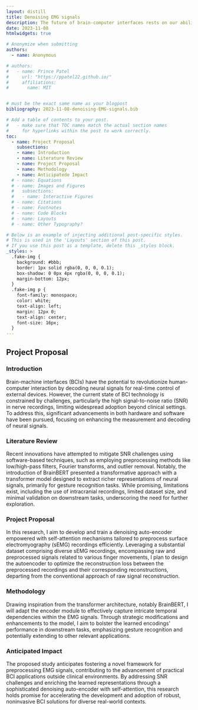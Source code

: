 ```yaml
---
layout: distill
title: Denoising EMG signals
description: The future of brain-computer interfaces rests on our ability to decode neural signals. Here we attempt to ensemble ML techniques to extract useful information from sEMG signals to improve downstream task performance.
date: 2023-11-08
htmlwidgets: true

# Anonymize when submitting
authors:
  - name: Anonymous

# authors:
#   - name: Prince Patel
#     url: "https://ppatel22.github.io/"
#     affiliations:
#       name: MIT


# must be the exact same name as your blogpost
bibliography: 2023-11-08-denoising-EMG-signals.bib  

# Add a table of contents to your post.
#   - make sure that TOC names match the actual section names
#     for hyperlinks within the post to work correctly.
toc:
  - name: Project Proposal
    subsections:
    - name: Introduction
    - name: Literature Review
    - name: Project Proposal
    - name: Methodology
    - name: Anticipatede Impact
  # - name: Equations
  # - name: Images and Figures
  #   subsections:
  #   - name: Interactive Figures
  # - name: Citations
  # - name: Footnotes
  # - name: Code Blocks
  # - name: Layouts
  # - name: Other Typography?

# Below is an example of injecting additional post-specific styles.
# This is used in the 'Layouts' section of this post.
# If you use this post as a template, delete this _styles block.
_styles: >
  .fake-img {
    background: #bbb;
    border: 1px solid rgba(0, 0, 0, 0.1);
    box-shadow: 0 0px 4px rgba(0, 0, 0, 0.1);
    margin-bottom: 12px;
  }
  .fake-img p {
    font-family: monospace;
    color: white;
    text-align: left;
    margin: 12px 0;
    text-align: center;
    font-size: 16px;
  }
---
```

## Project Proposal
### Introduction
Brain-machine interfaces (BCIs) have the potential to revolutionize human-computer interaction by decoding neural signals for real-time control of external devices. However, the current state of BCI technology is constrained by challenges, particularly the high signal-to-noise ratio (SNR) in nerve recordings, limiting widespread adoption beyond clinical settings. To address this, significant advancements in both hardware and software have been pursued, focusing on enhancing the measurement and decoding of neural signals.

### Literature Review
Recent innovations have attempted to mitigate SNR challenges using software-based techniques, such as employing preprocessing methods like low/high-pass filters, Fourier transforms, and outlier removal. Notably, the introduction of BrainBERT <d-cite key="BrainBERT"></d-cite> presented a transformative approach with a transformer model designed to extract richer representations of neural signals, primarily for gesture recognition tasks. While promising, limitations exist, including the use of intracranial recordings, limited dataset size, and minimal validation on downstream tasks, underscoring the need for further exploration.

### Project Proposal
In this research, I aim to develop and train a denoising auto-encoder empowered with self-attention mechanisms tailored to preprocess surface electromyography (sEMG) recordings efficiently. Leveraging a substantial dataset <d-cite key="sEMGdataset"></d-cite> comprising diverse sEMG recordings, encompassing raw and preprocessed signals related to various finger movements, I plan to design the autoencoder to optimize the reconstruction loss between the preprocessed recordings and their corresponding reconstructions, departing from the conventional approach of raw signal reconstruction.

### Methodology
Drawing inspiration from the transformer architecture, notably BrainBERT, I will adapt the encoder module to effectively capture intricate temporal dependencies within the EMG signals. Through strategic modifications and enhancements to the model, I aim to bolster the learned encodings' performance in downstream tasks, emphasizing gesture recognition and potentially extending to other relevant applications.

### Anticipated Impact
The proposed study anticipates fostering a novel framework for preprocessing EMG signals, contributing to the advancement of practical BCI applications outside clinical environments. By addressing SNR challenges and enriching the learned representations through a sophisticated denoising auto-encoder with self-attention, this research holds promise for accelerating the development and adoption of robust, noninvasive BCI solutions for diverse real-world contexts.


